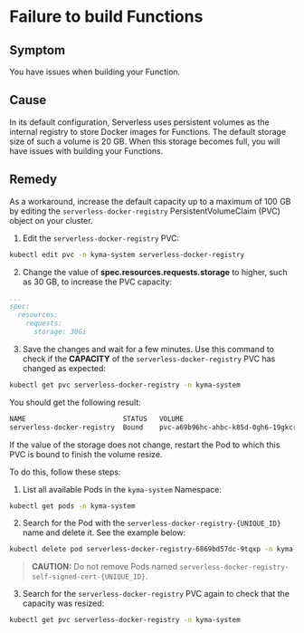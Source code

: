 # Failure to build Functions

## Symptom

You have issues when building your Function.

## Cause

In its default configuration, Serverless uses persistent volumes as the internal registry to store Docker images for Functions. The default storage size of such a volume is 20 GB. When this storage becomes full, you will have issues with building your Functions.

## Remedy

As a workaround, increase the default capacity up to a maximum of 100 GB by editing the `serverless-docker-registry` PersistentVolumeClaim (PVC) object on your cluster.

1. Edit the `serverless-docker-registry` PVC:

  ```bash
  kubectl edit pvc -n kyma-system serverless-docker-registry
  ```

2.  Change the value of **spec.resources.requests.storage** to higher, such as 30 GB, to increase the PVC capacity:

  ```yaml
  ...
  spec:
    resources:
      requests:
        storage: 30Gi
  ```

3. Save the changes and wait for a few minutes. Use this command to check if the **CAPACITY** of the `serverless-docker-registry` PVC has changed as expected:

  ```bash
  kubectl get pvc serverless-docker-registry -n kyma-system
  ```

  You should get the following result:

  ```bash
  NAME                        STATUS   VOLUME                                    CAPACITY   ACCESS MODES   STORAGECLASS   AGE
  serverless-docker-registry  Bound    pvc-a69b96hc-ahbc-k85d-0gh6-19gkcr4yns4k  30Gi       RWO            standard       23d
  ```

If the value of the storage does not change, restart the Pod to which this PVC is bound to finish the volume resize.

To do this, follow these steps:

1. List all available Pods in the `kyma-system` Namespace:

  ```bash
  kubectl get pods -n kyma-system
  ```

2. Search for the Pod with the `serverless-docker-registry-{UNIQUE_ID}` name and delete it. See the example below:

  ```bash
  kubectl delete pod serverless-docker-registry-6869bd57dc-9tqxp -n kyma-system
  ```

  >**CAUTION:** Do not remove Pods named `serverless-docker-registry-self-signed-cert-{UNIQUE_ID}`.

3. Search for the `serverless-docker-registry` PVC again to check that the capacity was resized:

  ```bash
  kubectl get pvc serverless-docker-registry -n kyma-system
  ```